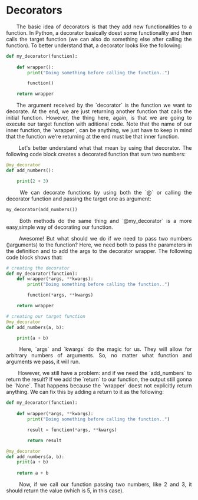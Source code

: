 # Decorators



<p align="justify">
&ensp;&ensp;&ensp;&ensp;The basic idea of decorators is that they add new functionalities to a function. In Python, a decorator basically doest some functionality and then calls the target function (we can also do something else after calling the function). To better understand that, a decorator looks like the following:
</p>

```python
def my_decorator(function):
    
    def wrapper():
        print("Doing something before calling the function..")

        function()

    return wrapper
```

<p align="justify">
&ensp;&ensp;&ensp;&ensp;The argument received by the `decorator` is the function we want to decorate.
At the end, we are just returning another function that calls the initial function. However, the thing here, again, is that we are going to execute our target function with aditional code. Note that the name of our inner function, the `wrapper`, can be anything, we just have to keep in mind that the function we're returning at the end must be that inner function. 
</p>

<p align="justify">
&ensp;&ensp;&ensp;&ensp; Let's better understand what that mean by using that decorator. The following code block creates a decorated function that sum two numbers:
</p>

```python
@my_decorator
def add_numbers():

    print(2 + 3)
```

<p align="justify">
&ensp;&ensp;&ensp;&ensp; We can decorate functions by using both the `@` or calling the decorator function and passing the target one as argument:
</p>

```python
my_decorator(add_numbers())
```

<p align="justify">
&ensp;&ensp;&ensp;&ensp; Both methods do the same thing and `@my_decorator` is a more easy,simple way of decorating our function.
</p>

<p align="justify">
&ensp;&ensp;&ensp;&ensp; Awesome! But what should we do if we need to pass two numbers ()arguments) to the function? Here, we need both to pass the parameters in the definition and to add the args to the decorator wrapper. The following code block shows that:
</p>

```python
# creating the decorator
def my_decorator(function):
    def wrapper(*args, **kwargs):
        print("Doing something before calling the function..")

        function(*args, **kwargs)

    return wrapper

# creating our target function
@my_decorator
def add_numbers(a, b):

    print(a + b)
```

<p align="justify">
&ensp;&ensp;&ensp;&ensp;  Here, `args` and `kwargs` do the magic for us. They will allow for arbitrary numbers of arguments. So, no matter what function and arguments we pass, it will run.
</p>

<p align="justify">
&ensp;&ensp;&ensp;&ensp; However, we still have a problem: and if we need the `add_numbers` to return the result? If we add the `return` to our function, the output still gonna be `None`. That happens because the `wrapper` doest not explicitly return anything. We can fix this by adding a return to it as the following:
</p>

```python
def my_decorator(function):
    
    def wrapper(*args, **kwargs):
        print("Doing something before calling the function..")

        result = function(*args, **kwargs)

        return result

@my_decorator
def add_numbers(a, b):
    print(a + b)
    
    return a + b
```

<p align="justify">
&ensp;&ensp;&ensp;&ensp; Now, if we call our function passing two numbers, like 2 and 3, it should return the value (which is 5, in this case).
</p>



